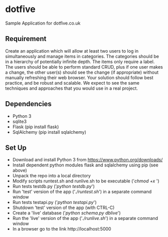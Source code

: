 # dotfive
Sample Application for dotfive.co.uk

## Requirement
Create an application which will allow at least two users to log in simultaneously and manage items in categories. The categories should be in a hierarchy of potentially infinite depth. The items only require a label.
The users should be able to perform standard CRUD, plus if one user makes a change, the other user(s) should see the change (if appropriate) without manually refreshing their web browser.
Your solution should follow best practice, and be robust and scalable. We expect to see the same techniques and approaches that you would use in a real project.

## Dependencies
- Python 3
- sqlite3
- Flask (pip install flask)
- SqlAlchemy (pip install sqlalchemy)

## Set Up
- Download and install Python 3 from https://www.python.org/downloads/
- Install dependent python modules flask and sqlalchemy using pip (see above)
- Unpack the repo into a local directory
- Modify scripts runtest.sh and runlive.sh to be executable ('*chmod +x <scriptname>*')
- Run tests testdb.py ('*python testdb.py*')
- Run 'test' version of the app ('*./runtest.sh*') in a separate command window
- Run tests testapi.py ('*python testapi.py*')
- Shutdown 'test' version of the app (with CTRL-C)
- Create a 'live' database ('*python schema.py dblive*')
- Run the 'live' version of the app ('*./runlive.sh*') in a separate command window
- In a browser go to the link http://localhost:5000
